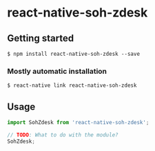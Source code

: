 # react-native-soh-zdesk

## Getting started

`$ npm install react-native-soh-zdesk --save`

### Mostly automatic installation

`$ react-native link react-native-soh-zdesk`

## Usage
```javascript
import SohZdesk from 'react-native-soh-zdesk';

// TODO: What to do with the module?
SohZdesk;
```

